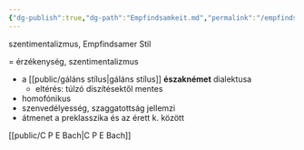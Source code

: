 ```yaml
---
{"dg-publish":true,"dg-path":"Empfindsamkeit.md","permalink":"/empfindsamkeit/"}
---
```


szentimentalizmus, Empfindsamer Stil

= érzékenység, szentimentalizmus
- a [[public/gáláns stílus\|gáláns stílus]] **északnémet** dialektusa
	- eltérés: túlzó díszítésektől mentes
- homofónikus
- szenvedélyesség, szaggatottság jellemzi
- átmenet a preklasszika és az érett k. között

[[public/C P E Bach\|C P E Bach]]